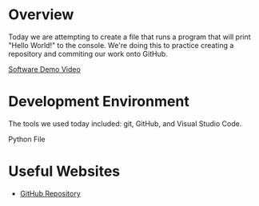 # Overview

Today we are attempting to create a file that runs a program that will print "Hello World!" to the console. We're doing this to practice creating a repository and commiting our work onto GitHub.

[Software Demo Video](http://youtube.link.goes.here)

# Development Environment

The tools we used today included: git, GitHub, and Visual Studio Code.

Python File

# Useful Websites

* [GitHub Repository](https://github.com/CodingSpencer/HelloWorldPortfolio.git)